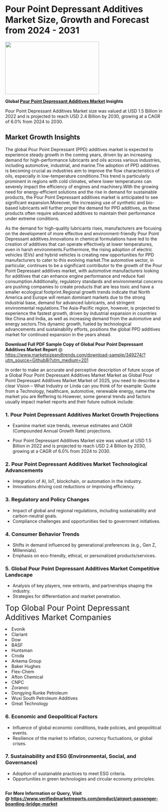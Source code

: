 <H1>Pour Point Depressant Additives Market Size, Growth and Forecast from 2024 - 2031</H1><img class="aligncenter size-medium wp-image-584254" src="https://thirdeyenews.in/wp-content/uploads/2024/09/Global-Market-Research-300x168.jpeg" alt="" width="300" height="168" /><p><strong>Global&nbsp;<a href="https://www.marketsizeandtrends.com/download-sample/349274/?utm_source=Github8j?utm_medium=201">Pour Point Depressant Additives Market</a> Insights</strong></p><p>Pour Point Depressant Additives Market size was valued at USD 1.5 Billion in 2022 and is projected to reach USD 2.4 Billion by 2030, growing at a CAGR of 6.0% from 2024 to 2030.</p><p><h2>Market Growth Insights</h2> <p>The global Pour Point Depressant (PPD) additives market is expected to experience steady growth in the coming years, driven by an increasing demand for high-performance lubricants and oils across various industries, including automotive, industrial, and marine.The adoption of PPD additives is becoming crucial as industries aim to improve the flow characteristics of oils, especially in low-temperature conditions.This trend is particularly prominent in regions with cold climates, where lower temperatures can severely impact the efficiency of engines and machinery.With the growing need for energy-efficient solutions and the rise in demand for sustainable products, the Pour Point Depressant additives market is anticipated to see significant expansion.Moreover, the increasing use of synthetic and bio-based lubricants will further propel the demand for PPD additives, as these products often require advanced additives to maintain their performance under extreme conditions.</p> <p>As the demand for high-quality lubricants rises, manufacturers are focusing on the development of more effective and environment-friendly Pour Point Depressant additives.Innovations in chemical formulations have led to the creation of additives that can operate effectively at lower temperatures, even in harsh environments.Furthermore, the rising adoption of electric vehicles (EVs) and hybrid vehicles is creating new opportunities for PPD manufacturers to cater to this evolving market.The automotive sector, in particular, continues to be a significant contributor to the growth of the Pour Point Depressant additives market, with automotive manufacturers looking for additives that can enhance engine performance and reduce fuel consumption.Additionally, regulatory standards and environmental concerns are pushing companies to create products that are less toxic and have a smaller ecological footprint.Regional growth trends indicate that North America and Europe will remain dominant markets due to the strong industrial base, demand for advanced lubricants, and stringent environmental regulations.The Asia-Pacific region, however, is projected to experience the fastest growth, driven by industrial expansion in countries like China and India, as well as increasing demand from the automotive and energy sectors.This dynamic growth, fueled by technological advancements and sustainability efforts, positions the global PPD additives market for continued expansion in the years ahead.</p> <p><span class=""><strong>Download Full PDF Sample Copy of Global Pour Point Depressant Additives Market Report</strong> @ <a href="https://www.marketsizeandtrends.com/download-sample/349274/?utm_source=Github8j?utm_medium=201" target="_blank">https://www.marketsizeandtrends.com/download-sample/349274/?utm_source=Github8j?utm_medium=201</a></span></p><p>In order to make an accurate and perceptive description of future scope of a Global&nbsp;Pour Point Depressant Additives Market Market as Global&nbsp;Pour Point Depressant Additives Market Market of 2025, you need to describe a clear Vision &ndash; What Industry or Linda can you think of for example: Quote from a Technology, healthcare, automotive, renewable energy, name the market you are Reffering to.However, some general trends and factors usually impact market reports and their future outlook include:</p><h3>1.&nbsp;<strong>Pour Point Depressant Additives Market Growth Projections</strong></h3><ul><li>Examine market size trends, revenue estimates and CAGR (Compounded Annual Growth Rate) projections.</li><li><p>Pour Point Depressant Additives Market size was valued at USD 1.5 Billion in 2022 and is projected to reach USD 2.4 Billion by 2030, growing at a CAGR of 6.0% from 2024 to 2030.</p></li></ul><h3>2.&nbsp;<strong>Pour Point Depressant Additives Market Technological Advancements</strong></h3><ul><li>Integration of AI, IoT, blockchain, or automation in the industry.</li><li>Innovations driving cost reductions or improving efficiency.</li></ul><h3>3.&nbsp;<strong>Regulatory and Policy Changes</strong></h3><ul><li>Impact of global and regional regulations, including sustainability and carbon-neutral goals.</li><li>Compliance challenges and opportunities tied to government initiatives.</li></ul><h3>4.&nbsp;<strong>Consumer Behavior Trends</strong></h3><ul><li>Shifts in demand influenced by generational preferences (e.g., Gen Z, Millennials).</li><li>Emphasis on eco-friendly, ethical, or personalized products/services.</li></ul><h3>5.&nbsp;<strong>Global Pour Point Depressant Additives Market Competitive Landscape</strong></h3><ul><li>Analysis of key players, new entrants, and partnerships shaping the industry.</li><li>Strategies for differentiation and market penetration.</li></ul><p data-pm-slice="1 1 []"><span style="color: inherit; font-family: inherit; font-size: 25px;">Top Global Pour Point Depressant Additives Market Companies</span></p><div class="" data-test-id=""><p><li>Evonik</li><li> Clariant</li><li> Dow</li><li> BASF</li><li> Huntsman</li><li> Croda</li><li> Arkema Group</li><li> Baker Hughes</li><li> Flex-Chem</li><li> Afton Chemical</li><li> CNPC</li><li> Zoranoc</li><li> Dongying Runke Petroleum</li><li> Wuxi South Petroleum Additives</li><li> Great Technology</li></p></div><h3>6.&nbsp;<strong>Economic and Geopolitical Factors</strong></h3><ul><li>Influence of global economic conditions, trade policies, and geopolitical events.</li><li>Resilience of the market to inflation, currency fluctuations, or global crises.</li></ul><h3>7.&nbsp;<strong>Sustainability and ESG (Environmental, Social, and Governance)</strong></h3><ul><li>Adoption of sustainable practices to meet ESG criteria.</li><li>Opportunities in green technologies and circular economy principles.</li></ul><h2><strong style="font-size: 14px;">For More Information or Query, Visit @&nbsp;</strong><a style="background-color: #ffffff; font-size: 14px;" href="https://www.marketsizeandtrends.com/report/pour-point-depressant-additives-market/" target="_blank">https://www.verifiedmarketreports.com/product/airport-passenger-boarding-bridge-market</a></h2>